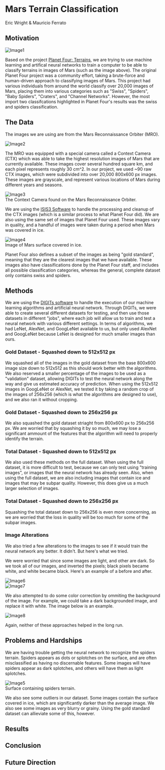 # Mars Terrain Classification  
Eric Wright & Mauricio Ferrato

## Motivation

![Image1](https://github.com/mferrato/CISC489-Project-Machine-Learning/blob/master/dataset/poster_images/swiss1.png)  

Based on the project [Planet Four: Terrains](https://www.zooniverse.org/projects/mschwamb/planet-four-terrains), we are trying to use machine learning and artifical neural networks to train a computer to be able to classify terrains in images of Mars (such as the image above). The original Planet Four project was a community effort, taking a brute-force and human-driven approach to classifying images of Mars. This project had various individuals from around the world classify over 20,000 images of Mars, placing them into various categories such as "Swiss", "Spiders", "Baby Spiders", "Craters", and "Channel Networks". However, the most import two classifcations highlighted in Planet Four's results was the swiss and spiders classification.

## The Data

The images we are using are from the Mars Reconnaissance Orbiter (MRO). 

![Image2](https://github.com/mferrato/CISC489-Project-Machine-Learning/blob/master/dataset/poster_images/MRO.jpg)  

The MRO was equipped with a special camera called a Context Camera (CTX) which was able to take the highest resolution images of Mars that are currently available. These images cover several hundred square km, and each pixel represents roughly 30 cm^2. In our project, we used ~90 raw CTX images, which were subdivided into over 20,000 800x600 px images. These images are grayscale, and represent various locations of Mars during different years and seasons.  

![Image3](https://github.com/mferrato/CISC489-Project-Machine-Learning/blob/master/dataset/poster_images/CTX.jpg)  
The Context Camera found on the Mars Reconnaissance Orbiter.

We are using the [ISIS3 Software](https://isis.astrogeology.usgs.gov/) to handle the processing and cleanup of the CTX images (which is a similar process to what Planet Four did). We are also using the same set of images that Planet Four used. These images vary in quality, and a handful of images were taken during a period when Mars was covered in ice.

![Image4](https://github.com/mferrato/CISC489-Project-Machine-Learning/blob/master/dataset/poster_images/ice1.png)  
Image of Mars surface covered in ice.

Planet Four also defines a subset of the images as being "gold standard", meaning that they are the clearest images that we have available. These images also have classifications done by the Planet Four staff, and includes all possible classification categories, whereas the general, complete dataset only contains swiss and spiders.

## Methods

We are using the [DIGITs software](https://developer.nvidia.com/digits) to handle the execution of our machine learning algorithms and artificial neural network. Through DIGITs, we were able to create several different datasets for testing, and then use those datasets in different "jobs", where each job will allow us to train and test a neural network with various different settings. In terms of algorithms, we had LeNet, AlexNet, and GoogLeNet available to us, but only used AlexNet and GoogLeNet because LeNet is designed for much smaller images than ours.

### Gold Dataset - Squashed down to 512x512 px  
We squashed all of the images in the gold dataset from the base 800x600 image size down to 512x512 as this should work better with the algorithms. We also reserved a smaller percentage of the images to be used as a "validation" dataset, allowing DIGITs to test the neural network along the way and give us estimated accuracy of prediction. When using the 512x512 images in GoogLeNet or AlexNet, we tested it by taking a random crop of the images of 256x256 (which is what the algorithms are designed to use), and we also ran it without cropping.


### Gold Dataset - Squashed down to 256x256 px  
We also squashed the gold dataset striaght from 800x600 px to 256x256 px. We are worried that by squashing it by so much, we may lose a significant ammount of the features that the algorithm will need to properly identify the terrain.

### Total Dataset - Squashed down to 512x512 px  
We also used these methods on the full dataset. When using the full dataset, it is more difficult to test, because we can only test using "training images", or images that the neural network has already seen. Also, when using the full dataset, we are also including images that contain ice and images that may be subpar quality. However, this does give us a much larger selection of images.

### Total Dataset - Squashed down to 256x256 px  
Squashing the total dataset down to 256x256 is even more concerning, as we are worried that the loss in quality will be too much for some of the subpar images.

### Image Alterations  
We also tried a few alterations to the images to see if it would train the neural network any better. It didn't. But here's what we tried.

We were worried that since some images are light, and other are dark. So we took all of our images, and inverted the pixels; black pixels became white, and white became black. Here's an example of a before and after.

![Image6](https://github.com/mferrato/CISC489-Project-Machine-Learning/blob/master/dataset/poster_images/spiders2.png)  
![Image7](https://github.com/mferrato/CISC489-Project-Machine-Learning/blob/master/dataset/poster_images/spiders2_invert.png)  

We also attempted to do some color correction by ommiting the background of the image. For example, we could take a dark backgrounded image, and replace it with white. The image below is an example.

![Image8](https://github.com/mferrato/CISC489-Project-Machine-Learning/blob/master/dataset/poster_images/blackwhite.png)  

Again, neither of these approaches helped in the long run.

## Problems and Hardships  
We are having trouble getting the neural network to recognize the spiders terrain. Spiders appears as dots or splotches on the surface, and are often misclassified as having no discernable features. Some images will have spiders appear as dark splotches, and others will have them as light splotches.

![Image5](https://github.com/mferrato/CISC489-Project-Machine-Learning/blob/master/dataset/poster_images/spiders1.png)  
Surface containing spiders terrain.

We also see some outliers in our dataset. Some images contain the surface covered in ice, which are significantly darker than the average image. We also see some images as very blurry or grainy. Using the gold standard dataset can allieviate some of this, however.

## Results



## Conclusion



## Future Direction

